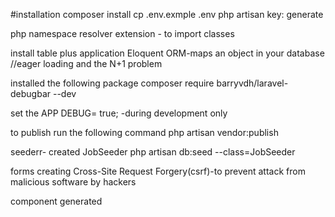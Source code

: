 #installation
composer install
cp .env.exmple .env
php artisan key: generate

php namespace resolver extension - to import classes

install table plus application
Eloquent
ORM-maps an object in your database
//eager loading and the N+1 problem

installed the following package
composer require barryvdh/laravel-debugbar --dev

set the
APP DEBUG= true; -during development only

to publish run the following command
php artisan vendor:publish

seederr- created JobSeeder
php artisan db:seed --class=JobSeeder

forms creating
Cross-Site Request Forgery(csrf)-to prevent attack from malicious software by hackers

component generated
